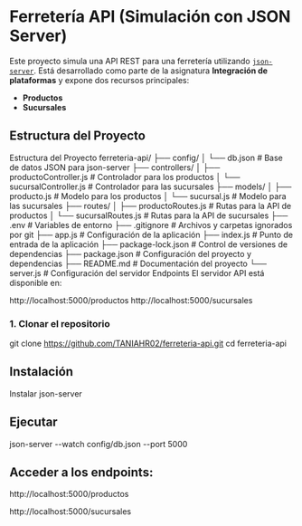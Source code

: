# Ferretería API (Simulación con JSON Server)

Este proyecto simula una API REST para una ferretería utilizando [`json-server`](https://github.com/typicode/json-server). Está desarrollado como parte de la asignatura **Integración de plataformas** y expone dos recursos principales:

- **Productos**
- **Sucursales**

## Estructura del Proyecto
Estructura del Proyecto
ferreteria-api/
├── config/
│   └── db.json             # Base de datos JSON para json-server
├── controllers/
│   ├── productoController.js  # Controlador para los productos
│   └── sucursalController.js  # Controlador para las sucursales
├── models/
│   ├── producto.js         # Modelo para los productos
│   └── sucursal.js         # Modelo para las sucursales
├── routes/
│   ├── productoRoutes.js   # Rutas para la API de productos
│   └── sucursalRoutes.js   # Rutas para la API de sucursales
├── .env                    # Variables de entorno
├── .gitignore              # Archivos y carpetas ignorados por git
├── app.js                  # Configuración de la aplicación
├── index.js                # Punto de entrada de la aplicación
├── package-lock.json       # Control de versiones de dependencias
├── package.json            # Configuración del proyecto y dependencias
├── README.md               # Documentación del proyecto
└── server.js               # Configuración del servidor
Endpoints
El servidor API está disponible en:

http://localhost:5000/productos
http://localhost:5000/sucursales

### 1. Clonar el repositorio

git clone https://github.com/TANIAHR02/ferreteria-api.git
cd ferreteria-api

## Instalación
 Instalar json-server 

## Ejecutar 
json-server --watch config/db.json --port 5000

## Acceder a los endpoints:
http://localhost:5000/productos

http://localhost:5000/sucursales



